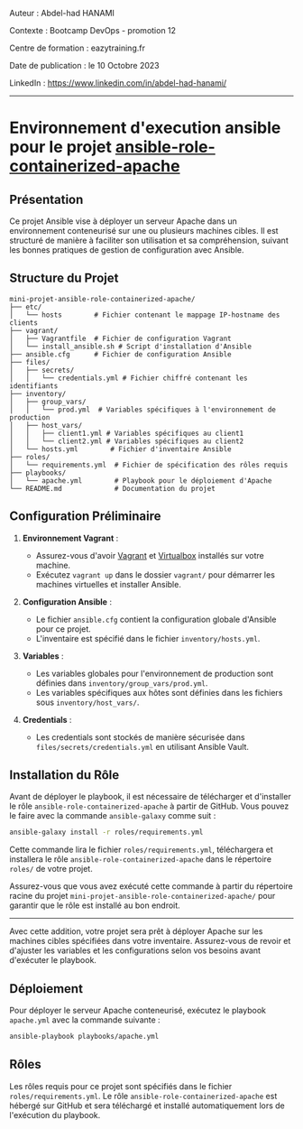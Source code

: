 Auteur : Abdel-had HANAMI

Contexte : Bootcamp DevOps - promotion 12

Centre de formation : eazytraining.fr

Date de publication : le 10 Octobre 2023

LinkedIn : https://www.linkedin.com/in/abdel-had-hanami/

----------

# Environnement d'execution ansible pour le projet [ansible-role-containerized-apache](https://github.com/Abdel-had/ansible-training)

## Présentation

Ce projet Ansible vise à déployer un serveur Apache dans un environnement conteneurisé sur une ou plusieurs machines cibles. Il est structuré de manière à faciliter son utilisation et sa compréhension, suivant les bonnes pratiques de gestion de configuration avec Ansible.

## Structure du Projet

```
mini-projet-ansible-role-containerized-apache/
├── etc/             
│   └── hosts        # Fichier contenant le mappage IP-hostname des clients
├── vagrant/        
│   ├── Vagrantfile  # Fichier de configuration Vagrant
│   └── install_ansible.sh # Script d'installation d'Ansible
├── ansible.cfg      # Fichier de configuration Ansible
├── files/           
│   ├── secrets/
│   │   └── credentials.yml # Fichier chiffré contenant les identifiants
├── inventory/       
│   ├── group_vars/  
│   │   └── prod.yml  # Variables spécifiques à l'environnement de production
│   ├── host_vars/   
│   │   ├── client1.yml # Variables spécifiques au client1
│   │   └── client2.yml # Variables spécifiques au client2
│   └── hosts.yml        # Fichier d'inventaire Ansible
├── roles/           
│   └── requirements.yml  # Fichier de spécification des rôles requis
├── playbooks/      
│   └── apache.yml        # Playbook pour le déploiement d'Apache
└── README.md             # Documentation du projet
```

## Configuration Préliminaire

1. **Environnement Vagrant** : 
   - Assurez-vous d'avoir [Vagrant](https://www.vagrantup.com/) et [Virtualbox](https://www.virtualbox.org/) installés sur votre machine.
   - Exécutez `vagrant up` dans le dossier `vagrant/` pour démarrer les machines virtuelles et installer Ansible.

2. **Configuration Ansible** :
   - Le fichier `ansible.cfg` contient la configuration globale d'Ansible pour ce projet.
   - L'inventaire est spécifié dans le fichier `inventory/hosts.yml`.

3. **Variables** :
   - Les variables globales pour l'environnement de production sont définies dans `inventory/group_vars/prod.yml`.
   - Les variables spécifiques aux hôtes sont définies dans les fichiers sous `inventory/host_vars/`.

4. **Credentials** :
   - Les credentials sont stockés de manière sécurisée dans `files/secrets/credentials.yml` en utilisant Ansible Vault.

## Installation du Rôle

Avant de déployer le playbook, il est nécessaire de télécharger et d'installer le rôle `ansible-role-containerized-apache` à partir de GitHub. Vous pouvez le faire avec la commande `ansible-galaxy` comme suit :

```bash
ansible-galaxy install -r roles/requirements.yml
```

Cette commande lira le fichier `roles/requirements.yml`, téléchargera et installera le rôle `ansible-role-containerized-apache` dans le répertoire `roles/` de votre projet.

Assurez-vous que vous avez exécuté cette commande à partir du répertoire racine du projet `mini-projet-ansible-role-containerized-apache/` pour garantir que le rôle est installé au bon endroit.

---

Avec cette addition, votre projet sera prêt à déployer Apache sur les machines cibles spécifiées dans votre inventaire. Assurez-vous de revoir et d'ajuster les variables et les configurations selon vos besoins avant d'exécuter le playbook.
## Déploiement

Pour déployer le serveur Apache conteneurisé, exécutez le playbook `apache.yml` avec la commande suivante :

```bash
ansible-playbook playbooks/apache.yml
```

## Rôles

Les rôles requis pour ce projet sont spécifiés dans le fichier `roles/requirements.yml`. Le rôle `ansible-role-containerized-apache` est hébergé sur GitHub et sera téléchargé et installé automatiquement lors de l'exécution du playbook.
